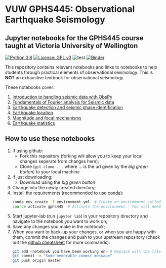 # VUW GPHS445: Observational Earthquake Seismology
## Jupyter notebooks for the GPHS445 course taught at Victoria University of Wellington

[![Python 3.8](https://img.shields.io/badge/python-3.8-blue.svg)](https://www.python.org/downloads/release/python-380/)
[![License: GPL v3](https://img.shields.io/badge/License-GPLv3-blue.svg)](https://www.gnu.org/licenses/gpl-3.0)
![test](https://github.com/calum-chamberlain/GPHS445_notebooks/workflows/test/badge.svg)
[![Binder](https://mybinder.org/badge_logo.svg)](https://mybinder.org/v2/gh/calum-chamberlain/GPHS445_notebooks/master)

This repository contains relevant notebooks and links to notebooks to help students
through practical elements of observational seismology. This is **NOT** an exhaustive
textbook for observational seismology.

These notebooks cover:
1. [Introduction to handling seismic data with ObsPy](1_Intro_to_processing.ipynb)
2. [Fundamentals of Fourier analysis for Seismic data](2_Fourier_analysis.ipynb)
3. [Earthquake detection and seismic phase identification](3_Earthquake_detection_and_phase_analysis.ipynb)
4. [Earthquake location](4_Earthquake_Location.ipynb)
5. [Magnitude and focal mechanisms](5_Magnitudes_and_focal_mechanisms.ipynb)
6. [Earthquake statistics](6_Earthquake_statistics.ipynb)

    
## How to use these notebooks
1. If using github:
    - Fork this repository (forking will allow you to keep your local changes seperate from changes here);
    - Clone (`git clone ...` where ... is the url given by the *big green button*) to your local machine
1. If just downloading:
    - Download using the *big green button*
2. Change into the newly created directory;
3. Install the requirements (recommended to use [conda](https://conda.io/projects/conda/en/latest/user-guide/install/index.html#id2)):
    ```bash
    conda env create -f environment.yml  # Create an environment called gphs445
    source activate gphs445  # Activate the environment - You will need to do this everytime you use the notebooks
    ```
4. Start jupyter-lab (run `jupyter lab`) in your repository directory and navigate to the notebook you 
   want to work on;
5. Save any changes you make in the notebook;
6. When you want to back-up your changes, or when you are happy with them, commit the
   changes and push to your upstream repository 
   (check out the [github cheatsheet](https://services.github.com/on-demand/downloads/github-git-cheat-sheet.pdf) for more commands):
   ```bash
   git add <notebook you have been working on> # Replace with the filename you were working on
   git commit -m "Some memorable commit message"
   git push origin master
   ```
